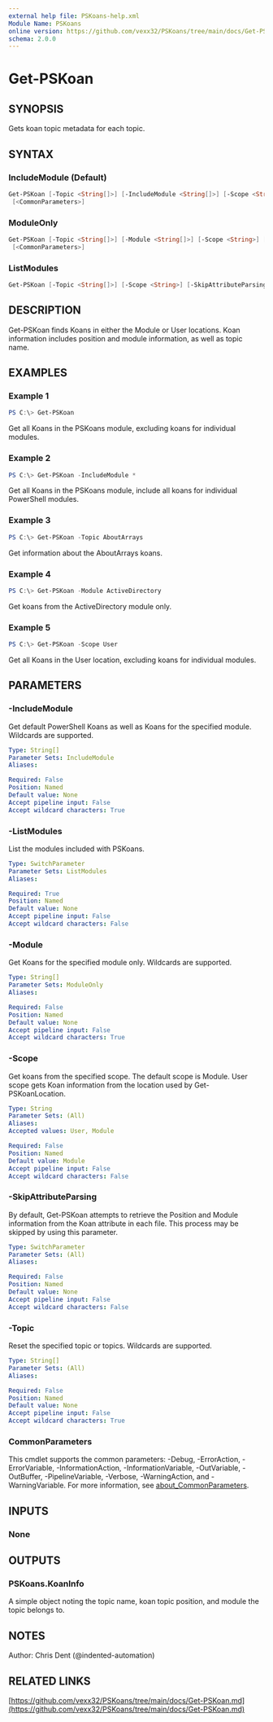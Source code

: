 ```yaml
---
external help file: PSKoans-help.xml
Module Name: PSKoans
online version: https://github.com/vexx32/PSKoans/tree/main/docs/Get-PSKoan.md
schema: 2.0.0
---
```


# Get-PSKoan

## SYNOPSIS

Gets koan topic metadata for each topic.

## SYNTAX

### IncludeModule (Default)

```powershell
Get-PSKoan [-Topic <String[]>] [-IncludeModule <String[]>] [-Scope <String>] [-SkipAttributeParsing]
 [<CommonParameters>]
```

### ModuleOnly

```powershell
Get-PSKoan [-Topic <String[]>] [-Module <String[]>] [-Scope <String>] [-SkipAttributeParsing]
 [<CommonParameters>]
```

### ListModules

```powershell
Get-PSKoan [-Topic <String[]>] [-Scope <String>] [-SkipAttributeParsing] [-ListModules] [<CommonParameters>]
```

## DESCRIPTION

Get-PSKoan finds Koans in either the Module or User locations.
Koan information includes position and module information, as well as topic name.

## EXAMPLES

### Example 1

```powershell
PS C:\> Get-PSKoan
```

Get all Koans in the PSKoans module, excluding koans for individual modules.

### Example 2

```powershell
PS C:\> Get-PSKoan -IncludeModule *
```

Get all Koans in the PSKoans module, include all koans for individual PowerShell modules.

### Example 3

```powershell
PS C:\> Get-PSKoan -Topic AboutArrays
```

Get information about the AboutArrays koans.

### Example 4

```powershell
PS C:\> Get-PSKoan -Module ActiveDirectory
```

Get koans from the ActiveDirectory module only.

### Example 5

```powershell
PS C:\> Get-PSKoan -Scope User
```

Get all Koans in the User location, excluding koans for individual modules.

## PARAMETERS

### -IncludeModule

Get default PowerShell Koans as well as Koans for the specified module.
Wildcards are supported.

```yaml
Type: String[]
Parameter Sets: IncludeModule
Aliases:

Required: False
Position: Named
Default value: None
Accept pipeline input: False
Accept wildcard characters: True
```

### -ListModules

List the modules included with PSKoans.

```yaml
Type: SwitchParameter
Parameter Sets: ListModules
Aliases:

Required: True
Position: Named
Default value: None
Accept pipeline input: False
Accept wildcard characters: False
```

### -Module

Get Koans for the specified module only.
Wildcards are supported.

```yaml
Type: String[]
Parameter Sets: ModuleOnly
Aliases:

Required: False
Position: Named
Default value: None
Accept pipeline input: False
Accept wildcard characters: True
```

### -Scope

Get koans from the specified scope.
The default scope is Module.
User scope gets Koan information from the location used by Get-PSKoanLocation.

```yaml
Type: String
Parameter Sets: (All)
Aliases:
Accepted values: User, Module

Required: False
Position: Named
Default value: Module
Accept pipeline input: False
Accept wildcard characters: False
```

### -SkipAttributeParsing

By default, Get-PSKoan attempts to retrieve the Position and Module information from the Koan attribute in each file.
This process may be skipped by using this parameter.

```yaml
Type: SwitchParameter
Parameter Sets: (All)
Aliases:

Required: False
Position: Named
Default value: None
Accept pipeline input: False
Accept wildcard characters: False
```

### -Topic

Reset the specified topic or topics.
Wildcards are supported.

```yaml
Type: String[]
Parameter Sets: (All)
Aliases:

Required: False
Position: Named
Default value: None
Accept pipeline input: False
Accept wildcard characters: True
```

### CommonParameters

This cmdlet supports the common parameters: -Debug, -ErrorAction, -ErrorVariable, -InformationAction, -InformationVariable, -OutVariable, -OutBuffer, -PipelineVariable, -Verbose, -WarningAction, and -WarningVariable. For more information, see [about_CommonParameters](http://go.microsoft.com/fwlink/?LinkID=113216).

## INPUTS

### None

## OUTPUTS

### PSKoans.KoanInfo

A simple object noting the topic name, koan topic position, and module the topic belongs to.

## NOTES

Author: Chris Dent (@indented-automation)

## RELATED LINKS

[https://github.com/vexx32/PSKoans/tree/main/docs/Get-PSKoan.md](https://github.com/vexx32/PSKoans/tree/main/docs/Get-PSKoan.md)
